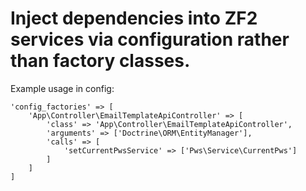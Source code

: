 Inject dependencies into ZF2 services via configuration rather than factory classes.
======
Example usage in config:

```
'config_factories' => [
    'App\Controller\EmailTemplateApiController' => [
        'class' => 'App\Controller\EmailTemplateApiController',
        'arguments' => ['Doctrine\ORM\EntityManager'],
        'calls' => [
            'setCurrentPwsService' => ['Pws\Service\CurrentPws']
        ]
    ]
]
```
